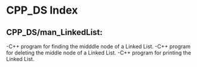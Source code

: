 # CPP_DS Index

## CPP_DS/man_LinkedList:
-C++ program for finding the midddle node of a Linked List.
-C++ program for deleting the middle node of a Linked List.
-C++ program for printing the Linked List.
